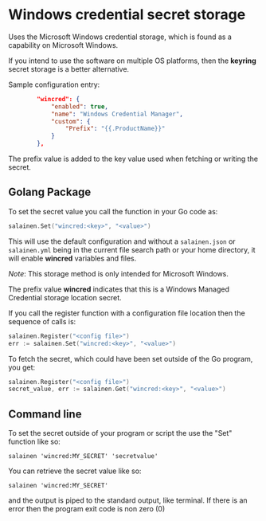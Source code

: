 # Windows credential secret storage

Uses the Microsoft Windows credential storage, which is found as a capability
on Microsoft Windows.

If you intend to use the software on multiple OS platforms, then the **keyring**
secret storage is a better alternative.

Sample configuration entry:

```json
        "wincred": {
            "enabled": true,
            "name": "Windows Credential Manager",
            "custom": {
                "Prefix": "{{.ProductName}}"
            }
        },
```

The prefix value is added to the key value used when fetching or 
writing the secret.

## Golang Package

To set the secret value you call the function in your Go code as:

```go
salainen.Set("wincred:<key>", "<value>")
```

This will use the default configuration and without 
a ``salainen.json`` or ``salainen.yml`` being in the current file 
search path or your home directory, it will enable **wincred**
variables and files.

_Note_: This storage method is only intended for Microsoft Windows.

The prefix value **wincred** indicates that this is a Windows Managed 
Credential storage location secret.

If you call the register function with a configuration file location
then the sequence of calls is:

```go
salainen.Register("<config file>")
err := salainen.Set("wincred:<key>", "<value>")
```

To fetch the secret, which could have been set outside of the
Go program, you get:

```go
salainen.Register("<config file>")
secret_value, err := salainen.Get("wincred:<key>", "<value>")
```

## Command line

To set the secret outside of your program or script 
the use the "Set" function like so:

```
salainen 'wincred:MY_SECRET' 'secretvalue'
```

You can retrieve the secret value like so:

```
salainen 'wincred:MY_SECRET'
```

and the output is piped to the standard output, like terminal.
If there is an error then the program exit code is non zero (0)

